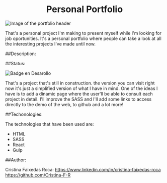 <h1 align="center"> Personal Portfolio </h1>

![Image of the portfolio header](https://github.com/Cristina-F-R/Personal-pertfolio/assets/121548572/9797e63d-7864-4f51-8295-730be4b985ac)

That's a personal project I'm making to present myself while I'm looking for job oportunities. It's a personal portfolio where people can take a look at all the interesting projects I've made until now. 


##Description:

##Status:

![Badge en Desarollo](https://img.shields.io/badge/STATUS-EN%20DESAROLLO-green)

That's a project that's still in construction. the version you can visit right now it's just a simplified version of what I have in mind.
One of the ideas I have is to add a dinamic page where the user'll be able to consult each project in detail. I'll improve the SASS and I'll add some links to access directly to the demo of the web, to github and a lot more! 

##Techonologies:

The technologies that have been used are: 

- HTML
- SASS
- React
- Gulp


##Author:

Cristina Faixedas Roca:
https://www.linkedin.com/in/cristina-faixedas-roca
https://github.com/Cristina-F-R



